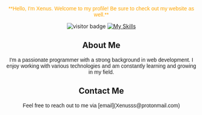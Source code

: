 <!-- Centering and Styling for GitHub -->
<div align="center">
  <!-- Header with Orange Text and Poppins Font -->
  <p style="color: orange; font-family: 'Poppins', sans-serif;">
    **Hello, I'm Xenus. Welcome to my profile! Be sure to check out my website as well.**
  </p>

  <!-- Visitor Badge -->
  <img src="https://visitor-badge.laobi.icu/badge?page_id=jwenjian.visitor-badge" alt="visitor badge" />

  <!-- Skills Icons -->
  <a href="https://skillicons.dev">
    <img src="https://skillicons.dev/icons?i=js,html,css,nodejs,linux,lua,c,electron" alt="My Skills" />
  </a>

  <!-- Brief Bio Section -->
  <h2>About Me</h2>
  <p style="font-family: 'Poppins', sans-serif;">
    I'm a passionate programmer with a strong background in web development. 
    I enjoy working with various technologies and am constantly learning and growing in my field.
  </p>

  <!-- Contact Information -->
  <h2>Contact Me</h2>
  <p style="font-family: 'Poppins', sans-serif;">
    Feel free to reach out to me via [email](Xenusss@protonmail.com)
  </p>

 
</div>
